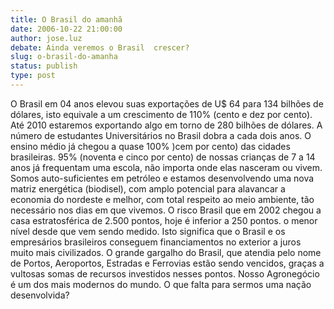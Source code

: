 ```yaml
---
title: O Brasil do amanhã
date: 2006-10-22 21:00:00
author: jose.luz
debate: Ainda veremos o Brasil  crescer?
slug: o-brasil-do-amanha
status: publish 
type: post
---
```


O Brasil em 04 anos elevou suas exportações de U$ 64 para 134 bilhões de dólares, isto equivale a um crescimento de 110% (cento e dez por cento). Até 2010 estaremos exportando algo em torno de 280 bilhões de dólares.
A número de estudantes Universitários no Brasil dobra a cada dois anos. O ensino médio já chegou a quase 100% )cem por cento) das cidades brasileiras. 95% (noventa e cinco por cento) de nossas crianças de 7 a 14 anos já frequentam uma escola, não importa onde elas nasceram ou vivem.
Somos auto-suficientes em petróleo e estamos desenvolvendo uma nova matriz energética (biodisel), com amplo potencial para alavancar a economia do nordeste e melhor, com total respeito ao meio ambiente, tão necessário nos dias em que vivemos.
O risco Brasil que em 2002 chegou a casa estratosférica de 2.500 pontos, hoje é inferior a 250 pontos. o menor nível desde que vem sendo medido. Isto significa que o Brasil e os empresários brasileiros conseguem financiamentos no exterior a juros muito mais civilizados.
O grande gargalho do Brasil, que atendia pelo nome de Portos, Aeroportos, Estradas e Ferrovias estão sendo vencidos, graças a vultosas somas de recursos investidos nesses pontos.
Nosso Agronegócio é um dos mais modernos do mundo.
O que falta para sermos uma nação desenvolvida?
